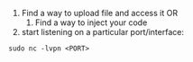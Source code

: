 1. Find a way to upload file and access it OR
	1. Find a way to inject your code
2. start listening on a particular port/interface:
```
sudo nc -lvpn <PORT>
```